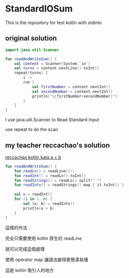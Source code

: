 # StandardIOSum

This is the repository for test kotlin with stdinIo

## original solution

```kotlin
import java.util.Scanner

fun readAndWriteSum() {
    val content = Scanner(System.`in`)
    val turns = content.nextLine().toInt()
    repeat(turns) {
        i ->
        run {
            val firstNumber = content.nextInt()
            val secondNumber = content.nextInt()
            println("${firstNumber+secondNumber}")
        }
    }
}
```
I use java.util.Scanner to Read Standard Input

use repeat to do the scan

## my teacher reccachao's solution

[reccachao kotlin kata a + b](https://gitpage.reccachao.net/kotlin/kata/a-plus-b/)
```kotlin
fun readAndWriteSum() {
    fun readLn() = readLine()!!
    fun readInt() = readLn().toInt()
    fun readStrings() = readLn().split(" ")
    fun readInts() = readStrings().map { it.toInt() }
    
    val n = readInt()
    for (i in 1..n) {
        val (a, b) = readInts()
        println(a + b)
    }
}
```

這樣的作法

完全只需要使用 kotlin 原生的 readLine

就可以完成這個處理

使用 operator map 讓語法變得更簡潔易懂

這是 kotlin 吸引人的地方